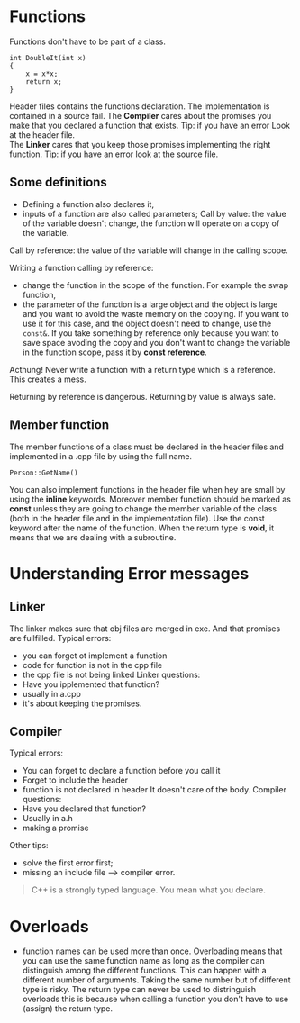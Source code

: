 # Functions

Functions don't have to be part of a class.
```
int DoubleIt(int x)
{
    x = x*x;
    return x;
}
```
Header files contains the functions declaration.
The implementation is contained in a source fail.
The **Compiler** cares about the promises you make that you declared a function that exists. Tip: if you have an error Look at the header file.<br/>
The **Linker** cares that you keep those promises implementing the right function. Tip: if you have an error look at the source file.

## Some definitions
- Defining a function also declares it,
- inputs of a function are also called parameters;
Call by value: the value of the variable doesn't change, the function will operate on a copy of the variable.

Call by reference: the value of the variable will change in the calling scope.

Writing a function calling by reference:
- change the function in the scope of the function. For example the swap function,
- the parameter of the function is a large object and the  object is large and you want to avoid the waste memory on the copying. If you want to use it for this case, and the object doesn't need to change, use the `const&`. If you take something by reference only because you want to save space avoding the copy and you don't want to change the variable in the function scope, pass it by **const reference**.

Acthung! Never write a function with a return type which is a reference. This creates a mess. 

Returning by reference is dangerous. Returning by value is always safe.

## Member function
The member functions of a class must be declared in the header files and implemented in a .cpp file by using the full name.<br/>
```
Person::GetName()
```
You can also implement functions in the header file when hey are small by using the **inline** keywords. Moreover member function should be marked as **const** unless they are going to change the member variable of the class (both in the header file and in the implementation file).
Use the const keyword after the name of the function.
When the return type is **void**, it means that we are dealing with a subroutine.

# Understanding Error messages
## Linker
The linker makes sure that obj files are merged in exe. And that promises are fullfilled.
Typical errors:
- you can forget ot implement a function
- code for function is not in the cpp file
- the cpp file is not being linked
Linker questions:
- Have you ipplemented that function?
- usually in a.cpp
- it's about keeping the promises.
## Compiler
Typical errors:
- You can forget to declare a function before you call it
- Forget to include the header
- function is not declared in header
It doesn't care of the body.
Compiler questions:
- Have you declared that function?
- Usually in a.h
- making a promise


Other tips:
- solve the first error first;
- missing an include file --> compiler error.

> C++ is a strongly typed language. You mean what you declare. 

# Overloads
- function names can be used more than once. Overloading means that you can use the same function name as long as the compiler can distinguish among the different functions. This can happen with a different number of arguments. Taking the same number but of different type is risky. The return type can never be used to distringuish overloads this is because when calling a function you don't have to use (assign) the return type.